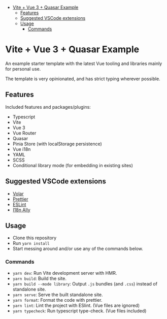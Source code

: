 - [Vite + Vue 3 + Quasar Example](#vite--vue-3--quasar-example)
  - [Features](#features)
  - [Suggested VSCode extensions](#suggested-vscode-extensions)
  - [Usage](#usage)
    - [Commands](#commands)

# Vite + Vue 3 + Quasar Example

An example starter template with the latest Vue tooling and libraries mainly for personal use.

The template is very opinionated, and has strict typing wherever possible.

## Features

Included features and packages/plugins:

- Typescript
- Vite
- Vue 3
- Vue Router
- Quasar
- Pinia Store (with localStorage persistence)
- Vue i18n
- YAML
- SCSS
- Conditional library mode (for embedding in existing sites)

## Suggested VSCode extensions

- [Volar](https://marketplace.visualstudio.com/items?itemName=johnsoncodehk.volar&ssr=false#overview)
- [Prettier](https://marketplace.visualstudio.com/items?itemName=esbenp.prettier-vscode)
- [ESLint](https://marketplace.visualstudio.com/items?itemName=dbaeumer.vscode-eslint)
- [I18n Ally](https://marketplace.visualstudio.com/items?itemName=Lokalise.i18n-ally)

## Usage

- Clone this repository
- Run `yarn install`
- Start messing around and/or use any of the commands below.

### Commands

- `yarn dev`: Run Vite development server with HMR.
- `yarn build`: Build the site.
- `yarn build --mode library`: Output `.js` bundles (and `.css`) instead of standalone site.
- `yarn serve`: Serve the built standalone site.
- `yarn format`: Format the code with prettier.
- `yarn lint`: Lint the project with ESlint. (Vue files are ignored)
- `yarn typecheck`: Run typescript type-check. (Vue files included)
